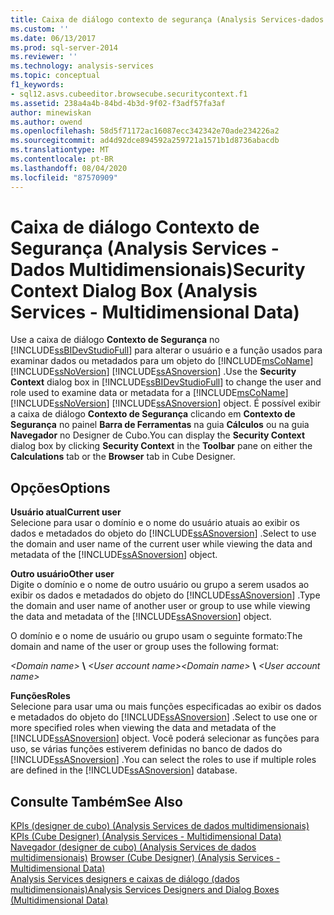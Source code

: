 ```yaml
---
title: Caixa de diálogo contexto de segurança (Analysis Services-dados multidimensionais) | Microsoft Docs
ms.custom: ''
ms.date: 06/13/2017
ms.prod: sql-server-2014
ms.reviewer: ''
ms.technology: analysis-services
ms.topic: conceptual
f1_keywords:
- sql12.asvs.cubeeditor.browsecube.securitycontext.f1
ms.assetid: 238a4a4b-84bd-4b3d-9f02-f3adf57fa3af
author: minewiskan
ms.author: owend
ms.openlocfilehash: 58d5f71172ac16087ecc342342e70ade234226a2
ms.sourcegitcommit: ad4d92dce894592a259721a1571b1d8736abacdb
ms.translationtype: MT
ms.contentlocale: pt-BR
ms.lasthandoff: 08/04/2020
ms.locfileid: "87570909"
---
```

# <a name="security-context-dialog-box-analysis-services---multidimensional-data"></a><span data-ttu-id="445de-102">Caixa de diálogo Contexto de Segurança (Analysis Services - Dados Multidimensionais)</span><span class="sxs-lookup"><span data-stu-id="445de-102">Security Context Dialog Box (Analysis Services - Multidimensional Data)</span></span>
  <span data-ttu-id="445de-103">Use a caixa de diálogo **Contexto de Segurança** no [!INCLUDE[ssBIDevStudioFull](../includes/ssbidevstudiofull-md.md)] para alterar o usuário e a função usados para examinar dados ou metadados para um objeto do [!INCLUDE[msCoName](../includes/msconame-md.md)] [!INCLUDE[ssNoVersion](../includes/ssnoversion-md.md)] [!INCLUDE[ssASnoversion](../includes/ssasnoversion-md.md)] .</span><span class="sxs-lookup"><span data-stu-id="445de-103">Use the **Security Context** dialog box in [!INCLUDE[ssBIDevStudioFull](../includes/ssbidevstudiofull-md.md)] to change the user and role used to examine data or metadata for a [!INCLUDE[msCoName](../includes/msconame-md.md)] [!INCLUDE[ssNoVersion](../includes/ssnoversion-md.md)] [!INCLUDE[ssASnoversion](../includes/ssasnoversion-md.md)] object.</span></span> <span data-ttu-id="445de-104">É possível exibir a caixa de diálogo **Contexto de Segurança** clicando em **Contexto de Segurança** no painel **Barra de Ferramentas** na guia **Cálculos** ou na guia **Navegador** no Designer de Cubo.</span><span class="sxs-lookup"><span data-stu-id="445de-104">You can display the **Security Context** dialog box by clicking **Security Context** in the **Toolbar** pane on either the **Calculations** tab or the **Browser** tab in Cube Designer.</span></span>  
  
## <a name="options"></a><span data-ttu-id="445de-105">Opções</span><span class="sxs-lookup"><span data-stu-id="445de-105">Options</span></span>  
 <span data-ttu-id="445de-106">**Usuário atual**</span><span class="sxs-lookup"><span data-stu-id="445de-106">**Current user**</span></span>  
 <span data-ttu-id="445de-107">Selecione para usar o domínio e o nome do usuário atuais ao exibir os dados e metadados do objeto do [!INCLUDE[ssASnoversion](../includes/ssasnoversion-md.md)] .</span><span class="sxs-lookup"><span data-stu-id="445de-107">Select to use the domain and user name of the current user while viewing the data and metadata of the [!INCLUDE[ssASnoversion](../includes/ssasnoversion-md.md)] object.</span></span>  
  
 <span data-ttu-id="445de-108">**Outro usuário**</span><span class="sxs-lookup"><span data-stu-id="445de-108">**Other user**</span></span>  
 <span data-ttu-id="445de-109">Digite o domínio e o nome de outro usuário ou grupo a serem usados ao exibir os dados e metadados do objeto do [!INCLUDE[ssASnoversion](../includes/ssasnoversion-md.md)] .</span><span class="sxs-lookup"><span data-stu-id="445de-109">Type the domain and user name of another user or group to use while viewing the data and metadata of the [!INCLUDE[ssASnoversion](../includes/ssasnoversion-md.md)] object.</span></span>  
  
 <span data-ttu-id="445de-110">O domínio e o nome de usuário ou grupo usam o seguinte formato:</span><span class="sxs-lookup"><span data-stu-id="445de-110">The domain and name of the user or group uses the following format:</span></span>  
  
 <span data-ttu-id="445de-111">*\<Domain name>* **\\** *\<User account name>*</span><span class="sxs-lookup"><span data-stu-id="445de-111">*\<Domain name>* **\\** *\<User account name>*</span></span>  
  
 <span data-ttu-id="445de-112">**Funções**</span><span class="sxs-lookup"><span data-stu-id="445de-112">**Roles**</span></span>  
 <span data-ttu-id="445de-113">Selecione para usar uma ou mais funções especificadas ao exibir os dados e metadados do objeto do [!INCLUDE[ssASnoversion](../includes/ssasnoversion-md.md)] .</span><span class="sxs-lookup"><span data-stu-id="445de-113">Select to use one or more specified roles when viewing the data and metadata of the [!INCLUDE[ssASnoversion](../includes/ssasnoversion-md.md)] object.</span></span> <span data-ttu-id="445de-114">Você poderá selecionar as funções para uso, se várias funções estiverem definidas no banco de dados do [!INCLUDE[ssASnoversion](../includes/ssasnoversion-md.md)] .</span><span class="sxs-lookup"><span data-stu-id="445de-114">You can select the roles to use if multiple roles are defined in the [!INCLUDE[ssASnoversion](../includes/ssasnoversion-md.md)] database.</span></span>  
  
## <a name="see-also"></a><span data-ttu-id="445de-115">Consulte Também</span><span class="sxs-lookup"><span data-stu-id="445de-115">See Also</span></span>  
 <span data-ttu-id="445de-116">[KPIs &#40;designer de cubo&#41; &#40;Analysis Services de dados multidimensionais&#41;](kpis-cube-designer-analysis-services-multidimensional-data.md) </span><span class="sxs-lookup"><span data-stu-id="445de-116">[KPIs &#40;Cube Designer&#41; &#40;Analysis Services - Multidimensional Data&#41;](kpis-cube-designer-analysis-services-multidimensional-data.md) </span></span>  
 <span data-ttu-id="445de-117">[Navegador &#40;designer de cubo&#41; &#40;Analysis Services de dados multidimensionais&#41;](browser-cube-designer-analysis-services-multidimensional-data.md) </span><span class="sxs-lookup"><span data-stu-id="445de-117">[Browser &#40;Cube Designer&#41; &#40;Analysis Services - Multidimensional Data&#41;](browser-cube-designer-analysis-services-multidimensional-data.md) </span></span>  
 [<span data-ttu-id="445de-118">Analysis Services designers e caixas de diálogo &#40;dados multidimensionais&#41;</span><span class="sxs-lookup"><span data-stu-id="445de-118">Analysis Services Designers and Dialog Boxes &#40;Multidimensional Data&#41;</span></span>](analysis-services-designers-and-dialog-boxes-multidimensional-data.md)  
  
  
